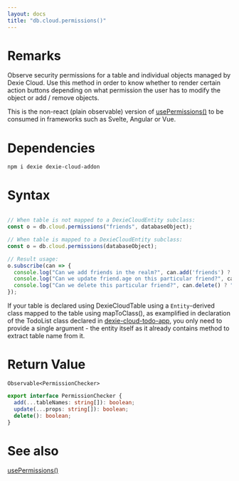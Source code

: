 ```yaml
---
layout: docs
title: "db.cloud.permissions()"
---
```


# Remarks

Observe security permissions for a table and individual objects managed by Dexie Cloud. Use this method in order to know whether to render certain action buttons depending on what permission the user has to modify the object or add / remove objects.

This is the non-react (plain observable) version of [usePermissions()](/docs/dexie-react-hooks/usePermissions()) to be consumed in frameworks such as Svelte, Angular or Vue.

# Dependencies

```
npm i dexie dexie-cloud-addon
```

# Syntax

```ts

// When table is not mapped to a DexieCloudEntity subclass:
const o = db.cloud.permissions("friends", databaseObject);

// When table is mapped to a DexieCloudEntity subclass:
const o = db.cloud.permissions(databaseObject);

// Result usage:
o.subscribe(can => {
  console.log("Can we add friends in the realm?", can.add('friends') ? "Yes!" : "No");
  console.log("Can we update friend.age on this particular friend?", can.update('age') ? "Yes!" : "No");
  console.log("Can we delete this particular friend?", can.delete() ? "Yes!" : "No");
});

```
If your table is declared using DexieCloudTable using a `Entity`-derived class mapped to the table using mapToClass(), as examplified in declaration of the TodoList class declared in [dexie-cloud-todo-app](https://github.com/dexie/Dexie.js/blob/v4.0.0-alpha.3/samples/dexie-cloud-todo-app/src/db/TodoDB.ts), you only need to provide a single argument - the entity itself as it already contains method to extract table name from it.

# Return Value

`Observable<PermissionChecker>`

```ts
export interface PermissionChecker {
  add(...tableNames: string[]): boolean;
  update(...props: string[]): boolean;
  delete(): boolean;
}
```

# See also

[usePermissions()](/docs/dexie-react-hooks/usePermissions())

